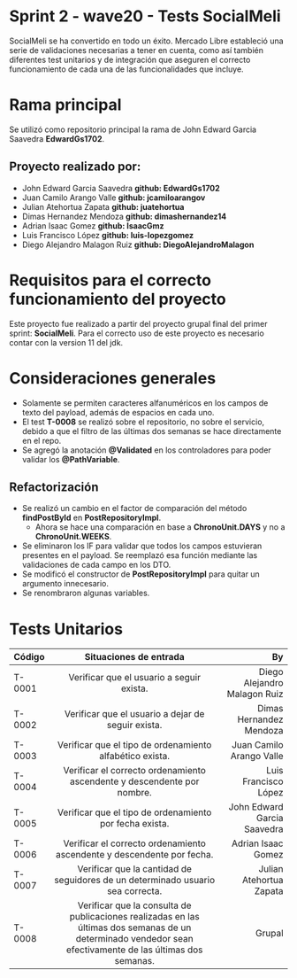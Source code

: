 # Sprint 2 - wave20 - Tests SocialMeli
SocialMeli se ha convertido en todo un éxito. Mercado Libre estableció una serie de validaciones necesarias a tener en cuenta, como así también diferentes test unitarios y de integración que aseguren el correcto funcionamiento de cada una de las funcionalidades que incluye.

# Rama principal
Se utilizó como repositorio principal la rama de John Edward Garcia Saavedra **EdwardGs1702**.

## Proyecto realizado por:
- John Edward Garcia Saavedra **github: EdwardGs1702**
- Juan Camilo Arango Valle **github: jcamiloarangov**
- Julian Atehortua Zapata **github: juatehortua**
- Dimas Hernandez Mendoza **github: dimashernandez14**
- Adrian Isaac Gomez **github: IsaacGmz**
- Luis Francisco López **github: luis-lopezgomez**
- Diego Alejandro Malagon Ruiz **github: DiegoAlejandroMalagon**


# Requisitos para el correcto funcionamiento del proyecto
Este proyecto fue realizado a partir del proyecto grupal final del primer sprint: **SocialMeli**.
Para el correcto uso de este proyecto es necesario contar con la version 11 del jdk.

# Consideraciones generales
- Solamente se permiten caracteres alfanuméricos en los campos de texto del payload, además de espacios en cada uno.
- El test **T-0008** se realizó sobre el repositorio, no sobre el servicio, debido a que el filtro de las últimas dos semanas se hace directamente en el repo.
- Se agregó la anotación **@Validated** en los controladores para poder validar los **@PathVariable**.

## Refactorización
- Se realizó un cambio en el factor de comparación del método **findPostById** en **PostRepositoryImpl**.
  - Ahora se hace una comparación en base a **ChronoUnit.DAYS** y no a **ChronoUnit.WEEKS**.
- Se eliminaron los IF para validar que todos los campos estuvieran presentes en el payload. Se reemplazó esa función mediante las validaciones de cada campo en los DTO.
- Se modificó el constructor de **PostRepositoryImpl** para quitar un argumento innecesario.
- Se renombraron algunas variables.

# Tests Unitarios
| Código |                                                                   Situaciones de entrada                                                                   |                           By |
|:-------|:----------------------------------------------------------------------------------------------------------------------------------------------------------:|-----------------------------:|
| T-0001 |                                                         Verificar que el usuario a seguir exista.                                                          | Diego Alejandro Malagon Ruiz |
| T-0002 |                                                     Verificar que el usuario a dejar de seguir exista.                                                     |      Dimas Hernandez Mendoza |
| T-0003 |                                                  Verificar que el tipo de ordenamiento alfabético exista.                                                  |     Juan Camilo Arango Valle |
| T-0004 |                                          Verificar el correcto ordenamiento ascendente y descendente por nombre.                                           |         Luis Francisco López |
| T-0005 |                                                  Verificar que el tipo de ordenamiento por fecha exista.                                                   |  John Edward Garcia Saavedra |
| T-0006 |                                           Verificar el correcto ordenamiento ascendente y descendente por fecha.                                           |           Adrian Isaac Gomez |
| T-0007 |                                      Verificar que la cantidad de seguidores de un determinado usuario sea correcta.                                       |      Julian Atehortua Zapata |
| T-0008 | Verificar que la consulta de publicaciones realizadas en las últimas dos semanas de un determinado vendedor sean efectivamente de las últimas dos semanas. |                       Grupal |
